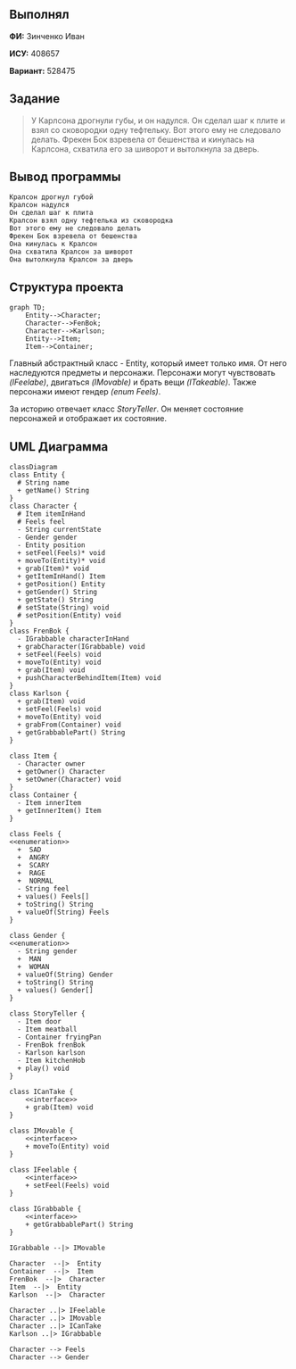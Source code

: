 ## Выполнял
**ФИ:** Зинченко Иван

**ИСУ:** 408657

**Вариант:** 528475

## Задание

> У Карлсона дрогнули губы, и он надулся. Он сделал шаг к плите и взял со сковородки одну тефтельку. Вот этого ему не следовало делать. Фрекен Бок взревела от бешенства и кинулась на Карлсона, схватила его за шиворот и вытолкнула за дверь. 

## Вывод программы

```
Кралсон дрогнул губой
Кралсон надулся
Он сделал шаг к плита
Кралсон взял одну тефтелька из сковородка
Вот этого ему не следовало делать
Фрекен Бок взревела от бешенства
Она кинулась к Кралсон
Она схватила Кралсон за шиворот
Она вытолкнула Кралсон за дверь
```

## Структура проекта
```mermaid
graph TD;
    Entity-->Character;
    Character-->FenBok;
    Character-->Karlson;
    Entity-->Item;
    Item-->Container;
```
Главный абстрактный класс - Entity, который имеет только имя. От него наследуются предметы и персонажи. Персонажи могут чувствовать *(IFeelabe)*, двигаться *(IMovable)* и брать вещи *(ITakeable)*. Также персонажи имеют гендер *(enum Feels)*.

За историю отвечает класс *StoryTeller*. Он меняет состояние персонажей и отображает их состояние.

## UML Диаграмма
```mermaid
classDiagram
class Entity {
  # String name
  + getName() String
}
class Character {
  # Item itemInHand
  # Feels feel
  - String currentState
  - Gender gender
  - Entity position
  + setFeel(Feels)* void
  + moveTo(Entity)* void
  + grab(Item)* void
  + getItemInHand() Item
  + getPosition() Entity
  + getGender() String
  + getState() String
  # setState(String) void
  # setPosition(Entity) void
}
class FrenBok {
  - IGrabbable characterInHand
  + grabCharacter(IGrabbable) void
  + setFeel(Feels) void
  + moveTo(Entity) void
  + grab(Item) void
  + pushCharacterBehindItem(Item) void
}
class Karlson {
  + grab(Item) void
  + setFeel(Feels) void
  + moveTo(Entity) void
  + grabFrom(Container) void
  + getGrabbablePart() String
}

class Item {
  - Character owner
  + getOwner() Character
  + setOwner(Character) void
}
class Container {
  - Item innerItem
  + getInnerItem() Item
}

class Feels {
<<enumeration>>
  +  SAD
  +  ANGRY
  +  SCARY
  +  RAGE
  +  NORMAL
  - String feel
  + values() Feels[]
  + toString() String
  + valueOf(String) Feels
}

class Gender {
<<enumeration>>
  - String gender
  +  MAN
  +  WOMAN
  + valueOf(String) Gender
  + toString() String
  + values() Gender[]
}

class StoryTeller {
  - Item door
  - Item meatball
  - Container fryingPan
  - FrenBok frenBok
  - Karlson karlson
  - Item kitchenHob
  + play() void
}

class ICanTake {
    <<interface>>
    + grab(Item) void
}

class IMovable {
    <<interface>>
    + moveTo(Entity) void
}

class IFeelable {
    <<interface>>
    + setFeel(Feels) void
}

class IGrabbable {
    <<interface>>
    + getGrabbablePart() String
}

IGrabbable --|> IMovable

Character  --|>  Entity 
Container  --|>  Item 
FrenBok  --|>  Character 
Item  --|>  Entity 
Karlson  --|>  Character 

Character ..|> IFeelable
Character ..|> IMovable
Character ..|> ICanTake
Karlson ..|> IGrabbable

Character --> Feels
Character --> Gender
```